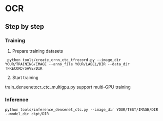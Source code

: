 # OCR

## Step by step

### Training

1. Prepare training datasets

` python tools/create_crnn_ctc_tfrecord.py --image_dir YOUR/TRAINING/IMAGE --anno_file YOUR/LABEL/DIR --data_dir TFRECORD/SAVE/DIR`

2. Start training 

train_densenetocr_ctc_multigpu.py support multi-GPU training

### Inference

`python tools/inference_densenet_ctc.py --image_dir YOUR/TEST/IMAGE/DIR --model_dir ckpt/DIR`
